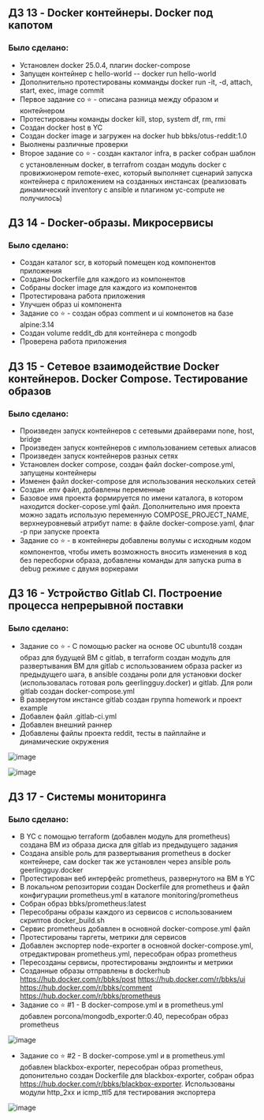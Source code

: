 ## ДЗ 13 - Docker контейнеры. Docker под капотом

### Было сделано:

* Установлен docker 25.0.4, плагин docker-compose
* Запущен контейнер с hello-world -- docker run hello-world
* Дополнительно протестированы комманды docker run -it, -d, attach, start, exec, image commit
* Первое задание со :star: - описана разница между образом и контейнером
* Протестированы команды docker kill, stop, system df, rm, rmi
* Создан docker host в YC
* Создан docker image и загружен на docker hub  bbks/otus-reddit:1.0
* Выолнены различные проверки
* Второе задание со :star: - создан какталог infra, в packer собран шаблон с установленным docker, в terrafrom создан модуль docker c провижионером remote-exec, который выполняет сценарий запуска контейнера с приложением на созданных инстансах (реализовать динамический inventory c ansible и плагином yc-compute не получилось)



## ДЗ 14 - Docker-образы. Микросервисы

### Было сделано:

* Создан каталог scr, в который помещен код компонентов приложения
* Созданы Dockerfile для каждого из компонентов
* Собраны docker image для каждого из компонентов
* Протестирована работа приложения
* Улучшен образ ui компонента
* Задание со :star: - создан образ comment и ui компонетов на базе alpine:3.14
* Создан volume reddit_db для контейнера с mongodb
* Проверена работа приложения


## ДЗ 15 - Сетевое взаимодействие Docker контейнеров. Docker Compose. Тестирование образов

### Было сделано:

* Произведен запуск контейнеров с сетевыми драйверами none, host, bridge
* Произведен запуск контейнеров с импользованием сетевых алиасов
* Произведен запуск контейнеров разных сетях
* Установлен docker compose, создан файл docker-compose.yml, запущены контейнеры
* Изменен файл docker-compose для использования нескольких сетей
* Создан .env файл, добавлены переменные
* Базовое имя проекта формируется по имени каталога, в котором находится docker-copose.yml файл. Дополнительно имя проекта можно задать использую переменную COMPOSE_PROJECT_NAME, верхнеуровневый атрибут name: в файле docker-compose.yaml, флаг -p при запуске проекта
* Задание со :star: - в контейнеры добавлены волумы с исходным кодом компонентов, чтобы иметь возможность вносить изменения в код без пересборки образа, добавлены команды для запуска puma в debug режиме с двумя воркерами


## ДЗ 16 - Устройство Gitlab CI. Построение процесса непрерывной поставки

### Было сделано:

* Задание со :star: - С помощью packer на основе ОС ubuntu18 создан образ для будущей ВМ с gitlab, в terraform создан модуль для развертывания ВМ для gitlab с использованием образа packer из предыдущего шага, в ansible созданы роли для установки docker (использовалась готовая роль geerlingguy.docker) и gitlab. Для роли gitlab создан docker-compose.yml
* В развернутом инстансе gitlab создан группа homework и проект example
* Добавлен файл .gitlab-ci.yml
* Добавлен внешний раннер
* Добавлены файлы проекта reddit, тесты в пайплайне и динамические окружения

![image](https://github.com/Otus-DevOps-2023-11/blackboks_microservices/assets/28865449/d763e839-8917-40c8-89f5-5e4914f8fd62)

![image](https://github.com/Otus-DevOps-2023-11/blackboks_microservices/assets/28865449/a25ac224-3c3c-4d0b-9c9e-2d3ecf8d7389)


## ДЗ 17 - Системы мониторинга

### Было сделано:

* В YC с помощью  terraform (добавлен модуль для prometheus) создана ВМ из образа диска для gitlab из предыдущего задания
* Создана ansible роль для развертывания prometheus в docker контейнере, сам docker так же установлен через ansible роль geerlingguy.docker
* Протестирован веб интерфейс prometheus, развернутого на ВМ в YC
* В локальном репозитории создан Dockerfile для prometheus и файл конфигурации prometheus.yml в каталоге monitoring/prometheus
* Собран образ bbks/prometheus:latest
* Пересобраны образы каждого из сервисов с использованием скриптов docker_build.sh
* Сервис prometheus добавлен в основной docker-compose.yml файл
* Протестированы таргеты, метрики для сервисов
* Добавлен экспортер node-exporter в основной docker-compose.yml, отредактирован prometheus.yml, пересобран образ prometheus
* Пересозданы сервисы, протестированы эндпоинты и метрики
* Созданные образы отправлены в dockerhub
https://hub.docker.com/r/bbks/post
https://hub.docker.com/r/bbks/ui
https://hub.docker.com/r/bbks/comment
https://hub.docker.com/r/bbks/prometheus
* Задание со :star: #1 - В docker-compose.yml и в prometheus.yml добавлен porcona/mongodb_exporter:0.40, пересобран образ prometheus

![image](https://github.com/Otus-DevOps-2023-11/blackboks_microservices/assets/28865449/394f50de-3c14-483e-9816-c245e8408862)

* Задание со :star: #2 - В docker-compose.yml и в prometheus.yml добавлен blackbox-exporter, пересобран образ prometheus, допонительно создан Dockerfile для blackbox-exporter, собран образ https://hub.docker.com/r/bbks/blackbox-exporter. Использованы модули http_2xx и icmp_ttl5 для тестирования экспортера

![image](https://github.com/Otus-DevOps-2023-11/blackboks_microservices/assets/28865449/3f518a67-84af-4ba3-b8ce-a968580c7c3a)
